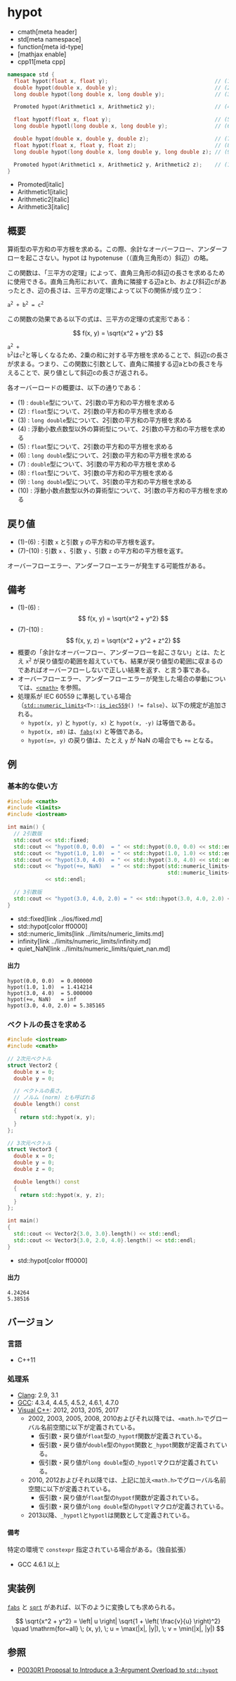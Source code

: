 # hypot
* cmath[meta header]
* std[meta namespace]
* function[meta id-type]
* [mathjax enable]
* cpp11[meta cpp]

```cpp
namespace std {
  float hypot(float x, float y);                                  // (1)
  double hypot(double x, double y);                               // (2)
  long double hypot(long double x, long double y);                // (3)

  Promoted hypot(Arithmetic1 x, Arithmetic2 y);                   // (4)

  float hypotf(float x, float y);                                 // (5) C++17 から
  long double hypotl(long double x, long double y);               // (6) C++17 から

  double hypot(double x, double y, double z);                     // (7) C++17 から
  float hypot(float x, float y, float z);                         // (8) C++17 から
  long double hypot(long double x, long double y, long double z); // (9) C++17 から

  Promoted hypot(Arithmetic1 x, Arithmetic2 y, Arithmetic2 z);    // (10) C++17 から
}
```
* Promoted[italic]
* Arithmetic1[italic]
* Arithmetic2[italic]
* Arithmetic3[italic]

## 概要
算術型の平方和の平方根を求める。この際、余計なオーバーフロー、アンダーフローを起こさない。hypot は hypotenuse（（直角三角形の）斜辺）の略。

この関数は、「三平方の定理」によって、直角三角形の斜辺の長さを求めるために使用できる。直角三角形において、直角に隣接する辺aとb、および斜辺cがあったとき、辺の長さは、三平方の定理によって以下の関係が成り立つ：

<code>a<sup>2</sup> + b<sup>2</sup> = c<sup>2</sup></code>

この関数の効果である以下の式は、三平方の定理の式変形である：

$$ f(x, y) = \sqrt{x^2 + y^2} $$

<code>a<sup>2</sup> + b<sup>2</sup></code>は<code>c<sup>2</sup></code>と等しくなるため、2乗の和に対する平方根を求めることで、斜辺cの長さが求まる。つまり、この関数に引数として、直角に隣接する辺aとbの長さを与えることで、戻り値として斜辺cの長さが返される。

各オーバーロードの概要は、以下の通りである：

- (1) : `double`型について、2引数の平方和の平方根を求める
- (2) : `float`型について、2引数の平方和の平方根を求める
- (3) : `long double`型について、2引数の平方和の平方根を求める
- (4) : 浮動小数点数型以外の算術型について、2引数の平方和の平方根を求める
- (5) : `float`型について、2引数の平方和の平方根を求める
- (6) : `long double`型について、2引数の平方和の平方根を求める
- (7) : `double`型について、3引数の平方和の平方根を求める
- (8) : `float`型について、3引数の平方和の平方根を求める
- (9) : `long double`型について、3引数の平方和の平方根を求める
- (10) : 浮動小数点数型以外の算術型について、3引数の平方和の平方根を求める


## 戻り値
- (1)-(6) : 引数 `x` と引数 `y` の平方和の平方根を返す。
- (7)-(10) : 引数 `x` 、引数 `y` 、引数 `z` の平方和の平方根を返す。

オーバーフローエラー、アンダーフローエラーが発生する可能性がある。


## 備考
- (1)-(6) : $$ f(x, y) = \sqrt{x^2 + y^2} $$
- (7)-(10) : $$ f(x, y, z) = \sqrt{x^2 + y^2 + z^2} $$
- 概要の「余計なオーバーフロー、アンダーフローを起こさない」とは、たとえ <code>x<sup>2</sup></code> が戻り値型の範囲を超えていても、結果が戻り値型の範囲に収まるのであればオーバーフローしないで正しい結果を返す、と言う事である。
- オーバーフローエラー、アンダーフローエラーが発生した場合の挙動については、[`<cmath>`](../cmath.md) を参照。
- 処理系が IEC 60559 に準拠している場合（[`std::numeric_limits`](../limits/numeric_limits.md)`<T>::`[`is_iec559`](../limits/numeric_limits/is_iec559.md)`() != false`）、以下の規定が追加される。
	- `hypot(x, y)` と `hypot(y, x)` と `hypot(x, -y)` は等価である。
	- `hypot(x, ±0)` は、[`fabs`](fabs.md)`(x)` と等価である。
	- `hypot(±∞, y)` の戻り値は、たとえ `y` が NaN の場合でも `+∞` となる。


## 例
### 基本的な使い方
```cpp example
#include <cmath>
#include <limits>
#include <iostream>

int main() {
  // 2引数版
  std::cout << std::fixed;
  std::cout << "hypot(0.0, 0.0)  = " << std::hypot(0.0, 0.0) << std::endl;
  std::cout << "hypot(1.0, 1.0)  = " << std::hypot(1.0, 1.0) << std::endl;
  std::cout << "hypot(3.0, 4.0)  = " << std::hypot(3.0, 4.0) << std::endl;
  std::cout << "hypot(+∞, NaN)   = " << std::hypot(std::numeric_limits<double>::infinity(),
                                                   std::numeric_limits<double>::quiet_NaN())
            << std::endl;

  // 3引数版
  std::cout << "hypot(3.0, 4.0, 2.0) = " << std::hypot(3.0, 4.0, 2.0) << std::endl;
}
```
* std::fixed[link ../ios/fixed.md]
* std::hypot[color ff0000]
* std::numeric_limits[link ../limits/numeric_limits.md]
* infinity[link ../limits/numeric_limits/infinity.md]
* quiet_NaN[link ../limits/numeric_limits/quiet_nan.md]

#### 出力
```
hypot(0.0, 0.0)  = 0.000000
hypot(1.0, 1.0)  = 1.414214
hypot(3.0, 4.0)  = 5.000000
hypot(+∞, NaN)   = inf
hypot(3.0, 4.0, 2.0) = 5.385165
```

### ベクトルの長さを求める
```cpp example
#include <iostream>
#include <cmath>

// 2次元ベクトル
struct Vector2 {
  double x = 0;
  double y = 0;

  // ベクトルの長さ。
  // ノルム (norm) とも呼ばれる
  double length() const
  {
    return std::hypot(x, y);
  }
};

// 3次元ベクトル
struct Vector3 {
  double x = 0;
  double y = 0;
  double z = 0;

  double length() const
  {
    return std::hypot(x, y, z);
  }
};

int main()
{
  std::cout << Vector2{3.0, 3.0}.length() << std::endl;
  std::cout << Vector3{3.0, 2.0, 4.0}.length() << std::endl;
}
```
* std::hypot[color ff0000]

#### 出力
```
4.24264
5.38516
```

## バージョン
### 言語
- C++11

### 処理系
- [Clang](/implementation.md#clang): 2.9, 3.1
- [GCC](/implementation.md#gcc): 4.3.4, 4.4.5, 4.5.2, 4.6.1, 4.7.0
- [Visual C++](/implementation.md#visual_cpp): 2012, 2013, 2015, 2017
	- 2002, 2003, 2005, 2008, 2010およびそれ以降では、`<math.h>`でグローバル名前空間に以下が定義されている。
		- 仮引数・戻り値が`float`型の`_hypotf`関数が定義されている。
		- 仮引数・戻り値が`double`型の`hypot`関数と`_hypot`関数が定義されている。
		- 仮引数・戻り値が`long double`型の`_hypotl`マクロが定義されている。
	- 2010, 2012およびそれ以降では、上記に加え`<math.h>`でグローバル名前空間に以下が定義されている。
		- 仮引数・戻り値が`float`型の`hypotf`関数が定義されている。
		- 仮引数・戻り値が`long double`型の`hypotl`マクロが定義されている。
	- 2013以降、`_hypotl`と`hypotl`は関数として定義されている。

#### 備考
特定の環境で `constexpr` 指定されている場合がある。（独自拡張）

- GCC 4.6.1 以上


## 実装例
[`fabs`](fabs.md) と [`sqrt`](sqrt.md) があれば、以下のように変換しても求められる。

$$ \sqrt{x^2 + y^2} = \left| u \right| \sqrt{1 + \left( \frac{v}{u} \right)^2} \quad \mathrm{for~all} \; (x, y), \; u = \max(|x|, |y|), \; v = \min(|x|, |y|) $$


## 参照
- [P0030R1 Proposal to Introduce a 3-Argument Overload to `std::hypot`](http://www.open-std.org/jtc1/sc22/wg21/docs/papers/2015/p0030r1.pdf)
